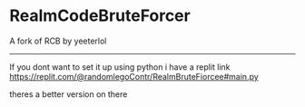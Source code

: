 # RealmCodeBruteForcer
A fork of RCB by yeeterlol

____________________________________________________________________________________
If you dont want to set it up using python i have a replit link https://replit.com/@randomlegoContr/RealmBruteFiorcee#main.py

theres a better version on there
